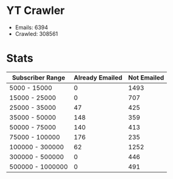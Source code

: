 # YT Crawler
- Emails: 6394
- Crawled: 308561

# Stats
| Subscriber Range  | Already Emailed | Not Emailed |
|-------|-------|-------|
| 5000 - 15000 | 0 | 1493 |
| 15000 - 25000 | 0 | 707 |
| 25000 - 35000 | 47 | 425 |
| 35000 - 50000 | 148 | 359 |
| 50000 - 75000 | 140 | 413 |
| 75000 - 100000 | 176 | 235 |
| 100000 - 300000 | 62 | 1252 |
| 300000 - 500000 | 0 | 446 |
| 500000 - 1000000 | 0 | 491 |
